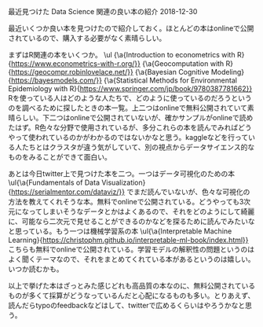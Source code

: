 最近見つけた Data Science 関連の良い本の紹介
2018-12-30


最近いくつか良い本を見つけたので紹介しておく。ほとんどの本はonlineで公開されているので、購入する必要がなく素晴らしい。


まずはR関連の本をいくつか。
\ul
{\a{Introduction to econometrics with R}{https://www.econometrics-with-r.org/}}
{\a{Geocomputation with R}{https://geocompr.robinlovelace.net/}}
{\a{Bayesian Cognitive Modeling}{https://bayesmodels.com/}}
{\a{Statistical Methods for Environmental Epidemiology with R}{https://www.springer.com/jp/book/9780387781662}}
Rを使っている人はどのような人たちで、どのように使っているのだろうというのを調べるために探したときの本一覧。上二つはonlineで無料公開されていて素晴らしい。下二つはonlineで公開されていないが、確かサンプルがonlineで読めたはず。R色々な分野で使用されているが、多分これらの本を読んでみればどうやって使われているのかがわかるのではないかなと思う。kaggleなどを行っている人たちとはクラスタが違う気がしていて、別の視点からデータサイエンス的なものをみることができて面白い。


あとは今日twitter上で見つけた本を二つ。一つはデータ可視化のための本
\ul{\a{Fundamentals of Data Visualization}{https://serialmentor.com/dataviz/}}
でまだ読んでいないが、色々な可視化の方法を教えてくれそうな本。無料でonlineで公開されている。どうやっても3次元になってしまいそうなデータとかはよくあるので、それをどのようにして綺麗に、可能なら二次元で見せることができるのかなどを探るために読んでみたいなと思っている。もう一つは機械学習系の本
\ul{\a{Interpretable Machine Learning}{https://christophm.github.io/interpretable-ml-book/index.html}}
こちらも無料でonlineで公開されている。学習モデルの解釈性の問題というのはよく聞くテーマなので、それをまとめてくれている本があるというのは嬉しい。いつか読むかも。


以上で挙げた本はざっとみた感じどれも高品質の本なのに、無料公開されているものが多くて採算がどうなっているんだと心配になるものも多い。とりあえず、読んだらtypoのfeedbackなどはして、twitterで広めるくらいはやろうかなと思う。
